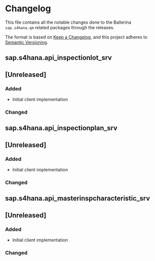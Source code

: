 # Changelog

This file contains all the notable changes done to the Ballerina `sap.s4hana.qm` related packages through the
releases.

The format is based on [Keep a Changelog](https://keepachangelog.com/en/1.0.0/),
and this project adheres to [Semantic Versioning](https://semver.org/spec/v2.0.0.html).

## sap.s4hana.api_inspectionlot_srv

## [Unreleased]

### Added

- Initial client implementation

### Changed

## sap.s4hana.api_inspectionplan_srv

## [Unreleased]

### Added

- Initial client implementation

### Changed

## sap.s4hana.api_masterinspcharacteristic_srv

## [Unreleased]

### Added

- Initial client implementation

### Changed